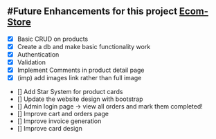## #Future Enhancements for this project [Ecom-Store](https://github.com/harsh-haria/ecom-store.git)

- [x] Basic CRUD on products
- [x] Create a db and make basic functionality work
- [x] Authentication
- [x] Validation
- [x] Implement Comments in product detail page
- [x] (imp) add images link rather than full image
- [] Add Star System for product cards
- [] Update the website design with bootstrap
- [] Admin login page -> view all orders and mark them completed!
- [] Improve cart and orders page
- [] Improve invoice generation
- [] Improve card design
